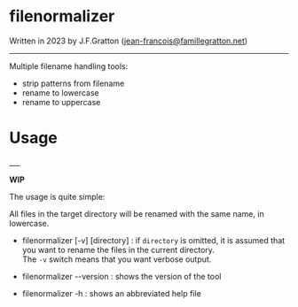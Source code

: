 # filenormalizer
Written in 2023 by J.F.Gratton (jean-francois@famillegratton.net)
___
Multiple filename handling tools:
- strip patterns from filename
- rename to lowercase
- rename to uppercase

<H1>Usage</H1>
___

**WIP**

The usage is quite simple:

All files in the target directory will be renamed with the same name, in lowercase.

- filenormalizer [-v] [directory] : if `directory` is omitted, it is assumed that you want to rename the files in the current directory.<br>
The `-v` switch means that you want verbose output.

- filenormalizer --version : shows the version of the tool

- filenormalizer -h : shows an abbreviated help file

